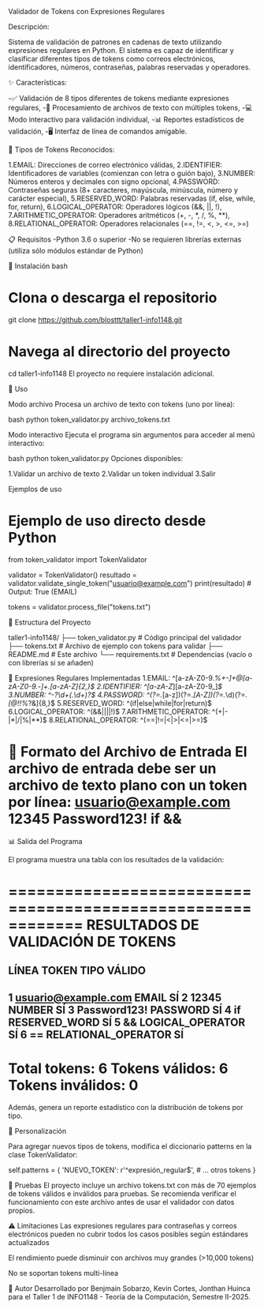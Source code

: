 Validador de Tokens con Expresiones Regulares

Descripción:

Sistema de validación de patrones en cadenas de texto utilizando expresiones regulares en Python. El sistema es capaz de identificar y clasificar diferentes tipos de tokens como correos electrónicos, identificadores, números, contraseñas, palabras reservadas y operadores.

✨ Características:

-✅ Validación de 8 tipos diferentes de tokens mediante expresiones regulares,
-📁 Procesamiento de archivos de texto con múltiples tokens,
-💻 Modo interactivo para validación individual,
-📊 Reportes estadísticos de validación,
-🖥️ Interfaz de línea de comandos amigable.

🎯 Tipos de Tokens Reconocidos:

1.EMAIL: Direcciones de correo electrónico válidas,
2.IDENTIFIER: Identificadores de variables (comienzan con letra o guión bajo),
3.NUMBER: Números enteros y decimales con signo opcional,
4.PASSWORD: Contraseñas seguras (8+ caracteres, mayúscula, minúscula, número y carácter especial),
5.RESERVED_WORD: Palabras reservadas (if, else, while, for, return),
6.LOGICAL_OPERATOR: Operadores lógicos (&&, ||, !),
7.ARITHMETIC_OPERATOR: Operadores aritméticos (+, -, *, /, %, **),
8.RELATIONAL_OPERATOR: Operadores relacionales (==, !=, <, >, <=, >=)

📋 Requisitos
-Python 3.6 o superior
-No se requieren librerías externas (utiliza sólo módulos estándar de Python)

🔧 Instalación
bash
# Clona o descarga el repositorio
git clone https://github.com/blosttt/taller1-info1148.git
# Navega al directorio del proyecto
cd taller1-info1148
El proyecto no requiere instalación adicional.

🚀 Uso

Modo archivo
Procesa un archivo de texto con tokens (uno por línea):

bash
python token_validator.py archivo_tokens.txt

Modo interactivo
Ejecuta el programa sin argumentos para acceder al menú interactivo:

bash
python token_validator.py
Opciones disponibles:

1.Validar un archivo de texto
2.Validar un token individual
3.Salir

Ejemplos de uso
# Ejemplo de uso directo desde Python
from token_validator import TokenValidator

validator = TokenValidator()
resultado = validator.validate_single_token("usuario@example.com")
print(resultado)  # Output: True (EMAIL)

tokens = validator.process_file("tokens.txt")

📁 Estructura del Proyecto

taller1-info1148/
├── token_validator.py  # Código principal del validador
├── tokens.txt          # Archivo de ejemplo con tokens para validar
├── README.md           # Este archivo
└── requirements.txt    # Dependencias (vacío o con librerías si se añaden)

🧩 Expresiones Regulares Implementadas
1.EMAIL: ^[a-zA-Z0-9._%+-]+@[a-zA-Z0-9.-]+\.[a-zA-Z]{2,}$
2.IDENTIFIER: ^[a-zA-Z_][a-zA-Z0-9_]*$
3.NUMBER: ^-?\d+(\.\d+)?$
4.PASSWORD: ^(?=.*[a-z])(?=.*[A-Z])(?=.*\d)(?=.*[@$!%*?&])[A-Za-z\d@$!%*?&]{8,}$
5.RESERVED_WORD: ^(if|else|while|for|return)$
6.LOGICAL_OPERATOR: ^(&&|\|\||!)$
7.ARITHMETIC_OPERATOR: ^(\+|-|\*|/|%|\*\*)$
8.RELATIONAL_OPERATOR: ^(==|!=|<|>|<=|>=)$

📝 Formato del Archivo de Entrada
El archivo de entrada debe ser un archivo de texto plano con un token por línea:
usuario@example.com
12345
Password123!
if
&&
==

📊 Salida del Programa

El programa muestra una tabla con los resultados de la validación:

============================================================
RESULTADOS DE VALIDACIÓN DE TOKENS
============================================================
LÍNEA  TOKEN                    TIPO                 VÁLIDO
------------------------------------------------------------
1      usuario@example.com      EMAIL                SÍ
2      12345                    NUMBER               SÍ
3      Password123!             PASSWORD             SÍ
4      if                       RESERVED_WORD        SÍ
5      &&                       LOGICAL_OPERATOR     SÍ
6      ==                       RELATIONAL_OPERATOR  SÍ
------------------------------------------------------------
Total tokens: 6
Tokens válidos: 6
Tokens inválidos: 0
============================================================

Además, genera un reporte estadístico con la distribución de tokens por tipo.


🔧 Personalización

Para agregar nuevos tipos de tokens, modifica el diccionario patterns en la clase TokenValidator:

self.patterns = {
    'NUEVO_TOKEN': r'^expresión_regular$',
    # ... otros tokens
}

🧪 Pruebas
El proyecto incluye un archivo tokens.txt con más de 70 ejemplos de tokens válidos e inválidos para pruebas. Se recomienda verificar el funcionamiento con este archivo antes de usar el validador con datos propios.

⚠️ Limitaciones
Las expresiones regulares para contraseñas y correos electrónicos pueden no cubrir todos los casos posibles según estándares actualizados

El rendimiento puede disminuir con archivos muy grandes (>10,000 tokens)

No se soportan tokens multi-línea

👥 Autor
Desarrollado por Benjmain Sobarzo, Kevin Cortes, Jonthan Huinca para el Taller 1 de INFO1148 - Teoría de la Computación, Semestre II-2025.

